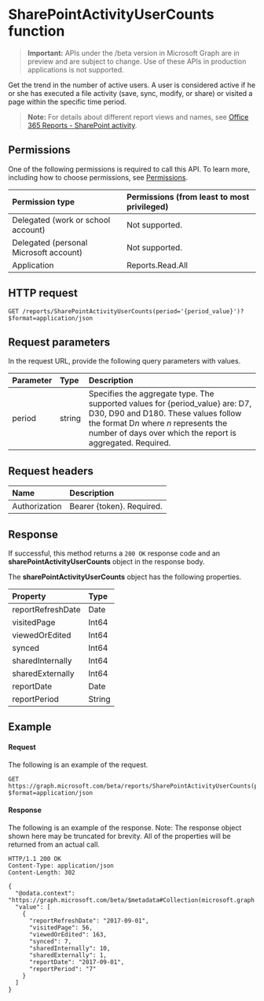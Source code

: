 # SharePointActivityUserCounts function

> **Important:** APIs under the /beta version in Microsoft Graph are in preview and are subject to change. Use of these APIs in production applications is not supported.

Get the trend in the number of active users. A user is considered active if he or she has executed a file activity (save, sync, modify, or share) or visited a page within the specific time period.

> **Note:** For details about different report views and names, see [Office 365 Reports - SharePoint activity](https://support.office.com/client/SharePoint-activity-a91c958f-1279-499d-9959-12f0de08dc8f).

## Permissions

One of the following permissions is required to call this API. To learn more, including how to choose permissions, see [Permissions](../../../concepts/permissions_reference.md).

| Permission type                        | Permissions (from least to most privileged) |
| :------------------------------------- | :--------------------------------------- |
| Delegated (work or school account)     | Not supported.                           |
| Delegated (personal Microsoft account) | Not supported.                           |
| Application                            | Reports.Read.All                         |

## HTTP request

<!-- { "blockType": "ignored" } -->

```http
GET /reports/SharePointActivityUserCounts(period='{period_value}')?$format=application/json
```

## Request parameters

In the request URL, provide the following query parameters with values.

| Parameter | Type   | Description                              |
| :-------- | :----- | :--------------------------------------- |
| period    | string | Specifies the aggregate type. The supported values for {period_value} are: D7, D30, D90 and D180. These values follow the format D*n* where *n* represents the number of days over which the report is aggregated. Required. |

## Request headers

| Name          | Description               |
| :------------ | :------------------------ |
| Authorization | Bearer {token}. Required. |

## Response

If successful, this method returns a `200 OK` response code and an **sharePointActivityUserCounts** object in the response body.

The **sharePointActivityUserCounts** object has the following properties.

| Property          | Type   |
| :---------------- | :----- |
| reportRefreshDate | Date   |
| visitedPage       | Int64  |
| viewedOrEdited    | Int64  |
| synced            | Int64  |
| sharedInternally  | Int64  |
| sharedExternally  | Int64  |
| reportDate        | Date   |
| reportPeriod      | String |

## Example

#### Request

The following is an example of the request.

```http
GET https://graph.microsoft.com/beta/reports/SharePointActivityUserCounts(period='D7')?$format=application/json
```

#### Response

The following is an example of the response.
Note: The response object shown here may be truncated for brevity. All of the properties will be returned from an actual call.

```http
HTTP/1.1 200 OK
Content-Type: application/json
Content-Length: 302

{
  "@odata.context": "https://graph.microsoft.com/beta/$metadata#Collection(microsoft.graph.sharePointActivityUserCounts)", 
  "value": [
    {
      "reportRefreshDate": "2017-09-01", 
      "visitedPage": 56, 
      "viewedOrEdited": 163, 
      "synced": 7, 
      "sharedInternally": 10, 
      "sharedExternally": 1, 
      "reportDate": "2017-09-01", 
      "reportPeriod": "7"
    }
  ]
}
```
